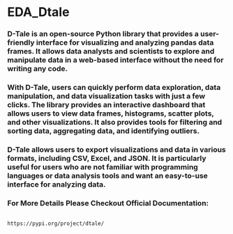 # EDA_Dtale

### D-Tale is an open-source Python library that provides a user-friendly interface for visualizing and analyzing pandas data frames. It allows data analysts and scientists to explore and manipulate data in a web-based interface without the need for writing any code.

### With D-Tale, users can quickly perform data exploration, data manipulation, and data visualization tasks with just a few clicks. The library provides an interactive dashboard that allows users to view data frames, histograms, scatter plots, and other visualizations. It also provides tools for filtering and sorting data, aggregating data, and identifying outliers.

### D-Tale allows users to export visualizations and data in various formats, including CSV, Excel, and JSON. It is particularly useful for users who are not familiar with programming languages or data analysis tools and want an easy-to-use interface for analyzing data.

### For More Details Please Checkout Official Documentation:

```

https://pypi.org/project/dtale/

```

